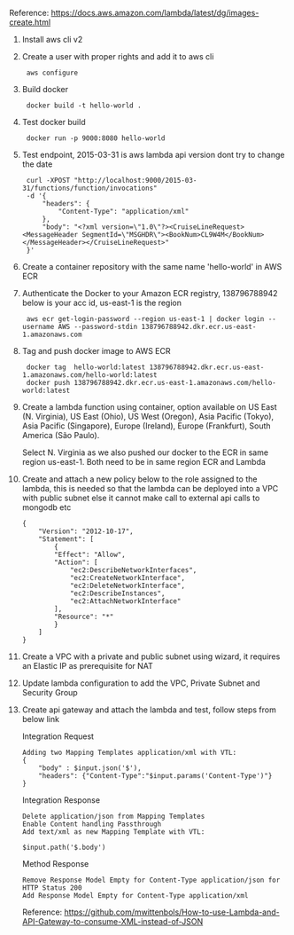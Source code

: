 Reference: https://docs.aws.amazon.com/lambda/latest/dg/images-create.html


1. Install aws cli v2

2. Create a user with proper rights and add it to aws cli

        aws configure

3. Build docker

        docker build -t hello-world .

4. Test docker build

        docker run -p 9000:8080 hello-world

5. Test endpoint, 2015-03-31 is aws lambda api version dont try to change the date

        curl -XPOST "http://localhost:9000/2015-03-31/functions/function/invocations" 
        -d '{
            "headers": {
                "Content-Type": "application/xml"
            },
            "body": "<?xml version=\"1.0\"?><CruiseLineRequest><MessageHeader SegmentId=\"MSGHDR\"><BookNum>CL9W4M</BookNum></MessageHeader></CruiseLineRequest>"
        }'

6. Create a container repository with the same name 'hello-world' in AWS ECR

7. Authenticate the Docker to your Amazon ECR registry, 138796788942 below is your acc id, us-east-1 is the region

        aws ecr get-login-password --region us-east-1 | docker login --username AWS --password-stdin 138796788942.dkr.ecr.us-east-1.amazonaws.com

8. Tag and push docker image to AWS ECR

        docker tag  hello-world:latest 138796788942.dkr.ecr.us-east-1.amazonaws.com/hello-world:latest
        docker push 138796788942.dkr.ecr.us-east-1.amazonaws.com/hello-world:latest

9. Create a lambda function using container, option available on US East (N. Virginia), US East (Ohio), US West (Oregon), Asia Pacific (Tokyo), Asia Pacific (Singapore), Europe (Ireland), Europe (Frankfurt), South America (São Paulo). 

    Select N. Virginia as we also pushed our docker to the ECR in same region us-east-1. Both need to be in same region ECR and Lambda

10. Create and attach a new policy below to the role assigned to the lambda, this is needed so that the lambda can be deployed into a VPC with public subnet
else it cannot make call to external api calls to mongodb etc

        {
            "Version": "2012-10-17",
            "Statement": [
                {
                "Effect": "Allow",
                "Action": [
                    "ec2:DescribeNetworkInterfaces",
                    "ec2:CreateNetworkInterface",
                    "ec2:DeleteNetworkInterface",
                    "ec2:DescribeInstances",
                    "ec2:AttachNetworkInterface"
                ],
                "Resource": "*"
                }
            ]
        }

11. Create a VPC with a private and public subnet using wizard, it requires an Elastic IP as prerequisite for NAT

12. Update lambda configuration to add the VPC, Private Subnet and Security Group

13. Create api gateway and attach the lambda and test, follow steps from below link

    Integration Request

        Adding two Mapping Templates application/xml with VTL: 
        {
            "body" : $input.json('$'),
            "headers": {"Content-Type":"$input.params('Content-Type')"}
        }

    Integration Response

        Delete application/json from Mapping Templates
        Enable Content handling Passthrough
        Add text/xml as new Mapping Template with VTL:
        
        $input.path('$.body')

    Method Response

        Remove Response Model Empty for Content-Type application/json for HTTP Status 200
        Add Response Model Empty for Content-Type application/xml

    Reference: https://github.com/mwittenbols/How-to-use-Lambda-and-API-Gateway-to-consume-XML-instead-of-JSON